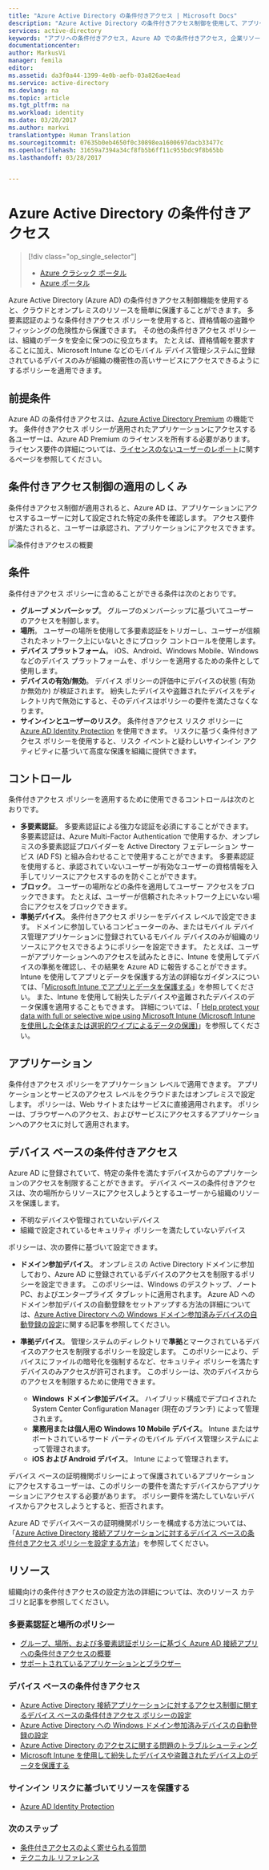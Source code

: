 ```yaml
---
title: "Azure Active Directory の条件付きアクセス | Microsoft Docs"
description: "Azure Active Directory の条件付きアクセス制御を使用して、アプリケーションへのアクセスを認証するときに特定の条件を確認します。"
services: active-directory
keywords: "アプリへの条件付きアクセス, Azure AD での条件付きアクセス, 企業リソースへの安全なアクセス, 条件付きアクセス ポリシー"
documentationcenter: 
author: MarkusVi
manager: femila
editor: 
ms.assetid: da3f0a44-1399-4e0b-aefb-03a826ae4ead
ms.service: active-directory
ms.devlang: na
ms.topic: article
ms.tgt_pltfrm: na
ms.workload: identity
ms.date: 03/28/2017
ms.author: markvi
translationtype: Human Translation
ms.sourcegitcommit: 07635b0eb4650f0c30898ea1600697dacb33477c
ms.openlocfilehash: 31659a7394a34cf8fb5b6ff11c955bdc9f8b65bb
ms.lasthandoff: 03/28/2017


---
```

# <a name="conditional-access-in-azure-active-directory"></a>Azure Active Directory の条件付きアクセス

> [!div class="op_single_selector"]
> * [Azure クラシック ポータル](active-directory-conditional-access.md)
> * [Azure ポータル](active-directory-conditional-access-azure-portal.md)

Azure Active Directory (Azure AD) の条件付きアクセス制御機能を使用すると、クラウドとオンプレミスのリソースを簡単に保護することができます。 多要素認証のような条件付きアクセス ポリシーを使用すると、資格情報の盗難やフィッシングの危険性から保護できます。 その他の条件付きアクセス ポリシーは、組織のデータを安全に保つのに役立ちます。 たとえば、資格情報を要求することに加え、Microsoft Intune などのモバイル デバイス管理システムに登録されているデバイスのみが組織の機密性の高いサービスにアクセスできるようにするポリシーを適用できます。

## <a name="prerequisites"></a>前提条件
Azure AD の条件付きアクセスは、[Azure Active Directory Premium](http://www.microsoft.com/identity) の機能です。 条件付きアクセス ポリシーが適用されたアプリケーションにアクセスする各ユーザーは、Azure AD Premium のライセンスを所有する必要があります。 ライセンス要件の詳細については、[ライセンスのないユーザーのレポート](https://aka.ms/utc5ix)に関するページを参照してください。

## <a name="how-is-conditional-access-control-enforced"></a>条件付きアクセス制御の適用のしくみ
条件付きアクセス制御が適用されると、Azure AD は、アプリケーションにアクセスするユーザーに対して設定された特定の条件を確認します。 アクセス要件が満たされると、ユーザーは承認され、アプリケーションにアクセスできます。  

![条件付きアクセスの概要](./media/active-directory-conditional-access/conditionalaccess-overview.png)

## <a name="conditions"></a>条件
条件付きアクセス ポリシーに含めることができる条件は次のとおりです。

* **グループ メンバーシップ**。 グループのメンバーシップに基づいてユーザーのアクセスを制御します。
* **場所**。 ユーザーの場所を使用して多要素認証をトリガーし、ユーザーが信頼されたネットワーク上にいないときにブロック コントロールを使用します。
* **デバイス プラットフォーム**。 iOS、Android、Windows Mobile、Windows などのデバイス プラットフォームを、ポリシーを適用するための条件として使用します。
* **デバイスの有効/無効**。 デバイス ポリシーの評価中にデバイスの状態 (有効か無効か) が検証されます。 紛失したデバイスや盗難されたデバイスをディレクトリ内で無効にすると、そのデバイスはポリシーの要件を満たさなくなります。
* **サインインとユーザーのリスク**。 条件付きアクセス リスク ポリシーに [Azure AD Identity Protection](active-directory-identityprotection.md) を使用できます。 リスクに基づく条件付きアクセス ポリシーを使用すると、リスク イベントと疑わしいサインイン アクティビティに基づいて高度な保護を組織に提供できます。

## <a name="controls"></a>コントロール
条件付きアクセス ポリシーを適用するために使用できるコントロールは次のとおりです。

* **多要素認証**。 多要素認証による強力な認証を必須にすることができます。 多要素認証は、Azure Multi-Factor Authentication で使用するか、オンプレミスの多要素認証プロバイダーを Active Directory フェデレーション サービス (AD FS) と組み合わせることで使用することができます。 多要素認証を使用すると、承認されていないユーザーが有効なユーザーの資格情報を入手してリソースにアクセスするのを防ぐことができます。
* **ブロック**。 ユーザーの場所などの条件を適用してユーザー アクセスをブロックできます。 たとえば、ユーザーが信頼されたネットワーク上にいない場合にアクセスをブロックできます。
* **準拠デバイス**。 条件付きアクセス ポリシーをデバイス レベルで設定できます。 ドメインに参加しているコンピューターのみ、またはモバイル デバイス管理アプリケーションに登録されているモバイル デバイスのみが組織のリソースにアクセスできるようにポリシーを設定できます。 たとえば、ユーザーがアプリケーションへのアクセスを試みたときに、Intune を使用してデバイスの準拠を確認し、その結果を Azure AD に報告することができます。 Intune を使用してアプリとデータを保護する方法の詳細なガイダンスについては、「[Microsoft Intune でアプリとデータを保護する](https://docs.microsoft.com/intune/deploy-use/protect-apps-and-data-with-microsoft-intune)」を参照してください。 また、Intune を使用して紛失したデバイスや盗難されたデバイスのデータ保護を適用することもできます。 詳細については、「 [Help protect your data with full or selective wipe using Microsoft Intune (Microsoft Intune を使用した全体または選択的ワイプによるデータの保護)](https://docs.microsoft.com/intune/deploy-use/use-remote-wipe-to-help-protect-data-using-microsoft-intune)」を参照してください。

## <a name="applications"></a>アプリケーション
条件付きアクセス ポリシーをアプリケーション レベルで適用できます。 アプリケーションとサービスのアクセス レベルをクラウドまたはオンプレミスで設定します。 ポリシーは、Web サイトまたはサービスに直接適用されます。 ポリシーは、ブラウザーへのアクセス、およびサービスにアクセスするアプリケーションへのアクセスに対して適用されます。

## <a name="device-based-conditional-access"></a>デバイス ベースの条件付きアクセス
Azure AD に登録されていて、特定の条件を満たすデバイスからのアプリケーションのアクセスを制限することができます。 デバイス ベースの条件付きアクセスは、次の場所からリソースにアクセスしようとするユーザーから組織のリソースを保護します。

* 不明なデバイスや管理されていないデバイス
* 組織で設定されているセキュリティ ポリシーを満たしていないデバイス

ポリシーは、次の要件に基づいて設定できます。

* **ドメイン参加デバイス**。 オンプレミスの Active Directory ドメインに参加しており、Azure AD に登録されているデバイスのアクセスを制限するポリシーを設定できます。 このポリシーは、Windows のデスクトップ、ノート PC、およびエンタープライズ タブレットに適用されます。
  Azure AD へのドメイン参加デバイスの自動登録をセットアップする方法の詳細については、[Azure Active Directory への Windows ドメイン参加済みデバイスの自動登録の設定](active-directory-conditional-access-automatic-device-registration-setup.md)に関する記事を参照してください。
* **準拠デバイス**。 管理システムのディレクトリで**準拠**とマークされているデバイスのアクセスを制限するポリシーを設定します。 このポリシーにより、デバイスにファイルの暗号化を強制するなど、セキュリティ ポリシーを満たすデバイスのみアクセスが許可されます。 このポリシーは、次のデバイスからのアクセスを制限するために使用できます。
  
  * **Windows ドメイン参加デバイス**。 ハイブリッド構成でデプロイされた System Center Configuration Manager (現在のブランチ) によって管理されます。
  * **業務用または個人用の Windows 10 Mobile デバイス**。 Intune またはサポートされているサード パーティのモバイル デバイス管理システムによって管理されます。
  * **iOS および Android デバイス**。 Intune によって管理されます。

デバイス ベースの証明機関ポリシーによって保護されているアプリケーションにアクセスするユーザーは、このポリシーの要件を満たすデバイスからアプリケーションにアクセスする必要があります。 ポリシー要件を満たしていないデバイスからアクセスしようとすると、拒否されます。

Azure AD でデバイスベースの証明機関ポリシーを構成する方法については、「[Azure Active Directory 接続アプリケーションに対するデバイス ベースの条件付きアクセス ポリシーを設定する方法](active-directory-conditional-access-policy-connected-applications.md)」を参照してください。

## <a name="resources"></a>リソース
組織向けの条件付きアクセスの設定方法の詳細については、次のリソース カテゴリと記事を参照してください。

### <a name="multi-factor-authentication-and-location-policies"></a>多要素認証と場所のポリシー
* [グループ、場所、および多要素認証ポリシーに基づく Azure AD 接続アプリへの条件付きアクセスの概要](active-directory-conditional-access-azuread-connected-apps.md)
* [サポートされているアプリケーションとブラウザー](active-directory-conditional-access-supported-apps.md)

### <a name="device-based-conditional-access"></a>デバイス ベースの条件付きアクセス
* [Azure Active Directory 接続アプリケーションに対するアクセス制御に関するデバイス ベースの条件付きアクセス ポリシーの設定](active-directory-conditional-access-policy-connected-applications.md)
* [Azure Active Directory への Windows ドメイン参加済みデバイスの自動登録の設定](active-directory-conditional-access-automatic-device-registration-setup.md)
* [Azure Active Directory のアクセスに関する問題のトラブルシューティング](active-directory-conditional-access-device-remediation.md)
* [Microsoft Intune を使用して紛失したデバイスや盗難されたデバイス上のデータを保護する](https://docs.microsoft.com/intune/deploy-use/use-remote-wipe-to-help-protect-data-using-microsoft-intune)

### <a name="protect-resources-based-on-sign-in-risk"></a>サインイン リスクに基づいてリソースを保護する
* [Azure AD Identity Protection](active-directory-identityprotection.md)

### <a name="next-steps"></a>次のステップ
* [条件付きアクセスのよく寄せられる質問](active-directory-conditional-faqs.md)
* [テクニカル リファレンス](active-directory-conditional-access-technical-reference.md)


